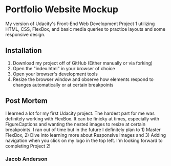 # Portfolio Website Mockup

My version of Udacity's Front-End Web Development Project 1 utilizing HTML, CSS, FlexBox, and basic media queries to practice layouts and some responsive design.

## Installation

1. Download my project off of GitHub (Either manually or via forking)
2. Open the "index.html" in your browser of choice
3. Open your browser's development tools
4. Resize the browser window and observe how elements respond to changes automatically or at certain breakpoints

## Post Mortem

I learned a lot for my first Udacity project. The hardest part for me was definitely working with FlexBox. It can be finicky at times, especially with FigureCaptions and wanting the nested images to resize at certain breakpoints. I ran out of time but in the future I definitely plan to 1) Master FlexBox, 2) Dive into learning more about Responsive Images and 3) Adding navigation when you click on my logo in the top left. I'm looking forward to completing Project 2!

### Jacob Anderson
